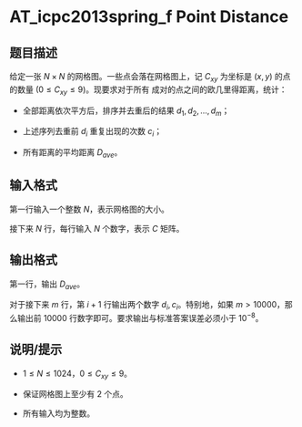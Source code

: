 # AT_icpc2013spring_f Point Distance

## 题目描述

给定一张 $N \times N$ 的网格图。一些点会落在网格图上，记 $C_{xy}$ 为坐标是 $(x, y)$ 的点的数量 ($0 \le C_{xy} \le 9$)。现要求对于所有 成对的点之间的欧几里得距离，统计：
- 全部距离依次平方后，排序并去重后的结果 $d_1, d_2, \ldots, d_m$；
- 上述序列去重前 $d_i$ 重复出现的次数 $c_i$；
- 所有距离的平均距离 $D_{ave}$。

## 输入格式

第一行输入一个整数 $N$，表示网格图的大小。

接下来 $N$ 行，每行输入 $N$ 个数字，表示 $C$ 矩阵。

## 输出格式

第一行，输出 $D_{ave}$。

对于接下来 $m$ 行，第 $i + 1$ 行输出两个数字 $d_i, c_i$。特别地，如果 $m > 10000$，那么输出前 $10000$ 行数字即可。要求输出与标准答案误差必须小于 $10^{-8}$。

## 说明/提示

- $1 \le N \le 1024$，$0 \le C_{xy} \le 9$。
- 保证网格图上至少有 $2$ 个点。
- 所有输入均为整数。